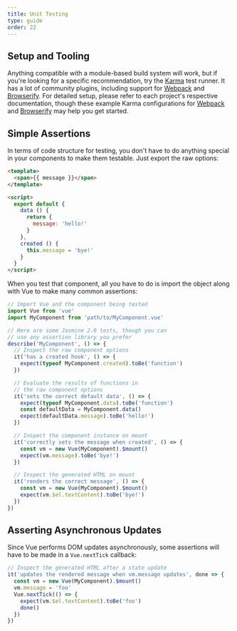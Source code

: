 ```yaml
---
title: Unit Testing
type: guide
order: 22
---
```


## Setup and Tooling

Anything compatible with a module-based build system will work, but if you're looking for a specific recommendation, try the [Karma](http://karma-runner.github.io/0.12/index.html) test runner. It has a lot of community plugins, including support for [Webpack](https://github.com/webpack/karma-webpack) and [Browserify](https://github.com/Nikku/karma-browserify). For detailed setup, please refer to each project's respective documentation, though these example Karma configurations for [Webpack](https://github.com/vuejs/vue-loader-example/blob/master/build/karma.conf.js) and [Browserify](https://github.com/vuejs/vueify-example/blob/master/karma.conf.js) may help you get started.

## Simple Assertions

In terms of code structure for testing, you don't have to do anything special in your components to make them testable. Just export the raw options:

``` html
<template>
  <span>{{ message }}</span>
</template>

<script>
  export default {
    data () {
      return {
        message: 'hello!'
      }
    },
    created () {
      this.message = 'bye!'
    }
  }
</script>
```

When you test that component, all you have to do is import the object along with Vue to make many common assertions:

``` js
// Import Vue and the component being tested
import Vue from 'vue'
import MyComponent from 'path/to/MyComponent.vue'

// Here are some Jasmine 2.0 tests, though you can
// use any assertion library you prefer
describe('MyComponent', () => {
  // Inspect the raw component options
  it('has a created hook', () => {
    expect(typeof MyComponent.created).toBe('function')
  })

  // Evaluate the results of functions in
  // the raw component options
  it('sets the correct default data', () => {
    expect(typeof MyComponent.data).toBe('function')
    const defaultData = MyComponent.data()
    expect(defaultData.message).toBe('hello!')
  })

  // Inspect the component instance on mount
  it('correctly sets the message when created', () => {
    const vm = new Vue(MyComponent).$mount()
    expect(vm.message).toBe('bye!')
  })

  // Inspect the generated HTML on mount
  it('renders the correct message', () => {
    const vm = new Vue(MyComponent).$mount()
    expect(vm.$el.textContent).toBe('bye!')
  })
})
```

## Asserting Asynchronous Updates

Since Vue performs DOM updates asynchronously, some assertions will have to be made in a `Vue.nextTick` callback:

``` js
// Inspect the generated HTML after a state update
it('updates the rendered message when vm.message updates', done => {
  const vm = new Vue(MyComponent).$mount()
  vm.message = 'foo'
  Vue.nextTick(() => {
    expect(vm.$el.textContent).toBe('foo')
    done()
  })
})
```
